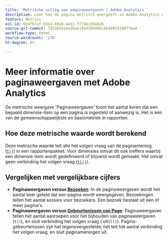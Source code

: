 ```yaml
---
title: 'Metrische uitleg van paginaweergaven | Adobe Analytics '
description: Leer hoe de pagina metrisch weergeeft in Adobe Analytics en begrijp ook het verschil tussen paginaweergaven en bezoeken.
feature: Metrics
exl-id: 6b4fb7af-03e2-49e8-a431-f7746c89a626
source-git-commit: 7d5383e1ee3bee189d3dd48bc6b899f4108f7ba8
workflow-type: tm+mt
source-wordcount: '176'
ht-degree: 0%

---
```


# Meer informatie over paginaweergaven met Adobe Analytics

De metrische weergave &#39;Paginaweergaven&#39; toont het aantal keren dat een bepaald dimensie-item op een pagina is ingesteld of aanwezig is. Het is één van de gemeenschappelijkste en basismetriek in rapporten.

## Hoe deze metrische waarde wordt berekend

Deze metrische waarde telt alle het volgen vraag van de paginamening ([`t()`](/help/implement/vars/functions/t-method.md)) in een rapportenpakket. Voor dimensies omvat dit ook treffers waarbij een dimensie-item wordt gedefinieerd of blijvend wordt gemaakt. Het omvat geen verbinding het volgen vraag ([`tl()`](/help/implement/vars/functions/tl-method.md)).

## Vergelijken met vergelijkbare cijfers

* **Paginaweergaven versus [Bezoeken](visits.md)**: In de paginaweergaven wordt het aantal keer geteld dat een pagina wordt weergegeven. Bezoekingen tellen het aantal sessies voor bezoekers. Een bezoek bestaat uit een of meer pagina&#39;s.
* **Paginaweergaven versus [Gebeurtenissen van Page](page-events.md)**: Paginaweergaven tellen het aantal aanroepen voor het bijhouden van paginaweergaven (`t()`), en sluit verbinding het volgen vraag ( uit`tl()`). Pagina-gebeurtenissen zijn het tegenovergestelde; het telt het aantal verbinding het volgen vraag, en sluit paginameningen uit.
